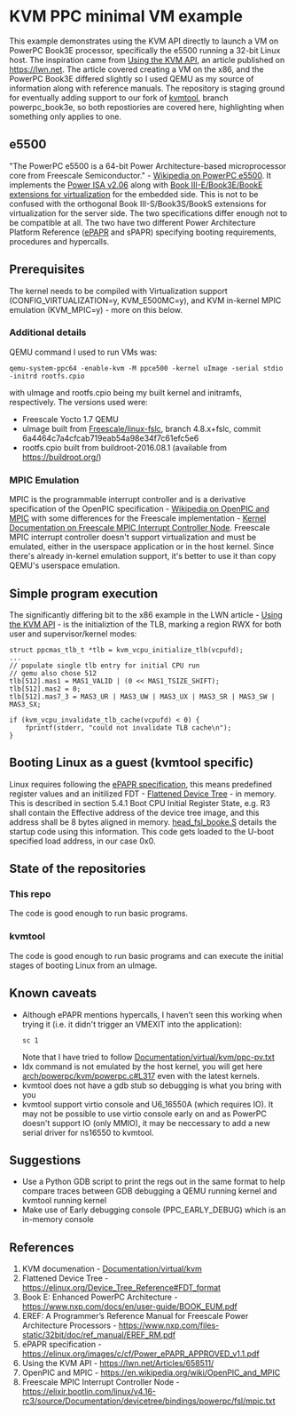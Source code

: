 # KVM PPC minimal VM example

This example demonstrates using the KVM API directly to launch a VM on PowerPC Book3E processor, specifically the e5500 running a 32-bit Linux host. The inspiration came from [Using the KVM API](https://lwn.net/Articles/658511/), an article published on https://lwn.net. The article covered creating a VM on the x86, and the PowerPC Book3E differed slightly so I used QEMU as my source of information along with reference manuals. The repository is staging ground for eventually adding support to our fork of [kvmtool](https://github.com/ThalesIgnite/kvmtool), branch powerpc_book3e, so both repostiories are covered here, highlighting when something only applies to one.

## e5500

"The PowerPC e5500 is a 64-bit Power Architecture-based microprocessor core from Freescale Semiconductor." - [Wikipedia on PowerPC e5500](https://en.wikipedia.org/wiki/PowerPC_e5500). It implements the [Power ISA v2.06](https://en.wikipedia.org/wiki/Power_Architecture#Power_ISA_v.2.06) along with [Book III-E/Book3E/BookE extensions for virtualization](https://en.wikipedia.org/wiki/Power_Architecture#Books) for the embedded side. This is not to be confused with the orthogonal Book III-S/Book3S/BookS extensions for virtualization for the server side. The two specifications differ enough not to be compatible at all. The two have two different Power Architecture Platform Reference ([ePAPR](https://elinux.org/images/c/cf/Power_ePAPR_APPROVED_v1.1.pdf) and sPAPR) specifying booting requirements, procedures and hypercalls.

## Prerequisites

The kernel needs to be compiled with Virtualization support (CONFIG_VIRTUALIZATION=y, KVM_E500MC=y), and KVM in-kernel MPIC emulation (KVM_MPIC=y) - more on this below.

### Additional details

QEMU command I used to run VMs was:
```
qemu-system-ppc64 -enable-kvm -M ppce500 -kernel uImage -serial stdio -initrd rootfs.cpio
```

with uImage and rootfs.cpio being my built kernel and initramfs, respectively. The versions used were:
- Freescale Yocto 1.7 QEMU
- uImage built from [Freescale/linux-fslc](https://github.com/Freescale/linux-fslc.git), branch 4.8.x+fslc, commit 6a4464c7a4cfcab719eab54a98e34f7c61efc5e6
- rootfs.cpio built from buildroot-2016.08.1 (available from https://buildroot.org/)

### MPIC Emulation

MPIC is the programmable interrupt controller and is a derivative specification of the OpenPIC specification - [Wikipedia on OpenPIC and MPIC](https://en.wikipedia.org/wiki/OpenPIC_and_MPIC) with some differences for the Freescale implementation - [Kernel Documentation on Freescale MPIC Interrupt Controller Node](https://elixir.bootlin.com/linux/v4.16-rc3/source/Documentation/devicetree/bindings/powerpc/fsl/mpic.txt). Freescale MPIC interrupt controller doesn't support virtualization and must be emulated, either in the userspace application or in the host kernel. Since there's already in-kernel emulation support, it's better to use it than copy QEMU's userspace emulation.

## Simple program execution

The significantly differing bit to the x86 example in the LWN article - [Using the KVM API](https://lwn.net/Articles/658511/) - is the initializtion of the TLB, marking a region RWX for both user and supervisor/kernel modes:

```
struct ppcmas_tlb_t *tlb = kvm_vcpu_initialize_tlb(vcpufd);
...
// populate single tlb entry for initial CPU run
// qemu also chose 512
tlb[512].mas1 = MAS1_VALID | (0 << MAS1_TSIZE_SHIFT);
tlb[512].mas2 = 0;
tlb[512].mas7_3 = MAS3_UR | MAS3_UW | MAS3_UX | MAS3_SR | MAS3_SW | MAS3_SX;

if (kvm_vcpu_invalidate_tlb_cache(vcpufd) < 0) {
	fprintf(stderr, "could not invalidate TLB cache\n");
}
```

## Booting Linux as a guest (kvmtool specific)

Linux requires following the [ePAPR specification](https://elinux.org/images/c/cf/Power_ePAPR_APPROVED_v1.1.pdf), this means predefined register values and an initilized FDT - [Flattened Device Tree](https://elinux.org/Device_Tree_Reference#FDT_format) - in memory. This is described in section 5.4.1 Boot CPU Initial Register State, e.g. R3 shall contain the Effective address of the device tree image, and this address shall be 8 bytes aligned in memory. [head_fsl_booke.S](https://elixir.bootlin.com/linux/v4.16-rc3/source/arch/powerpc/kernel/head_fsl_booke.S) details the startup code using this information. This code gets loaded to the U-boot specified load address, in our case 0x0.

## State of the repositories

### This repo

The code is good enough to run basic programs.

### kvmtool

The code is good enough to run basic programs and can execute the initial stages of booting Linux from an uImage.

## Known caveats

- Although ePAPR mentions hypercalls, I haven't seen this working when trying it (i.e. it didn't trigger an VMEXIT into the application):
  ```
  sc 1
  ```
  Note that I have tried to follow [Documentation/virtual/kvm/ppc-pv.txt](https://elixir.bootlin.com/linux/v4.16-rc3/source/Documentation/virtual/kvm/ppc-pv.txt)
- ldx command is not emulated by the host kernel, you will get here [arch/powerpc/kvm/powerpc.c#L317](https://elixir.bootlin.com/linux/v4.16-rc3/source/arch/powerpc/kvm/powerpc.c#L317) even with the latest kernels.
- kvmtool does not have a gdb stub so debugging is what you bring with you
- kvmtool support virtio console and U6_16550A (which requires IO). It may not be possible to use virtio console early on and  as PowerPC doesn't support IO (only MMIO), it may be neccessary to add a new serial driver for ns16550 to kvmtool.

## Suggestions

- Use a Python GDB script to print the regs out in the same format to help compare traces between GDB debugging a QEMU running kernel and kvmtool running kernel
- Make use of Early debugging console (PPC_EARLY_DEBUG) which is an in-memory console

## References

1. KVM documenation - [Documentation/virtual/kvm](https://elixir.bootlin.com/linux/v4.16-rc3/source/Documentation/virtual/kvm)
1. Flattened Device Tree - https://elinux.org/Device_Tree_Reference#FDT_format
1. Book E: Enhanced PowerPC Architecture - https://www.nxp.com/docs/en/user-guide/BOOK_EUM.pdf
1. EREF: A Programmer’s Reference Manual for Freescale Power Architecture Processors - https://www.nxp.com/files-static/32bit/doc/ref_manual/EREF_RM.pdf
1. ePAPR specification - https://elinux.org/images/c/cf/Power_ePAPR_APPROVED_v1.1.pdf
1. Using the KVM API - https://lwn.net/Articles/658511/
1. OpenPIC and MPIC - https://en.wikipedia.org/wiki/OpenPIC_and_MPIC
1. Freescale MPIC Interrupt Controller Node - https://elixir.bootlin.com/linux/v4.16-rc3/source/Documentation/devicetree/bindings/powerpc/fsl/mpic.txt
